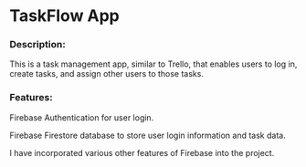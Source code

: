 # **TaskFlow App**

### Description:
This is a task management app, similar to Trello, that enables users to log in, create tasks, and assign other users to those tasks.

### Features:
Firebase Authentication for user login.

Firebase Firestore database to store user login information and task data.

I have incorporated various other features of Firebase into the project.
